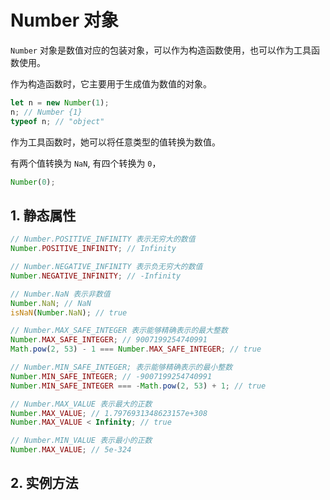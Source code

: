 # Number 对象

`Number` 对象是数值对应的包装对象，可以作为构造函数使用，也可以作为工具函数使用。

作为构造函数时，它主要用于生成值为数值的对象。

```javascript
let n = new Number(1);
n; // Number {1}
typeof n; // "object"
```

作为工具函数时，她可以将任意类型的值转换为数值。

有两个值转换为 `NaN`, 有四个转换为 `0`，

```javascript
Number(0);
```

## 1. 静态属性

```javascript
// Number.POSITIVE_INFINITY 表示无穷大的数值
Number.POSITIVE_INFINITY; // Infinity

// Number.NEGATIVE_INFINITY 表示负无穷大的数值
Number.NEGATIVE_INFINITY; // -Infinity

// Number.NaN 表示非数值
Number.NaN; // NaN
isNaN(Number.NaN); // true

// Number.MAX_SAFE_INTEGER 表示能够精确表示的最大整数
Number.MAX_SAFE_INTEGER; // 9007199254740991
Math.pow(2, 53) - 1 === Number.MAX_SAFE_INTEGER; // true

// Number.MIN_SAFE_INTEGER; 表示能够精确表示的最小整数
Number.MIN_SAFE_INTEGER; // -9007199254740991
Number.MIN_SAFE_INTEGER === -Math.pow(2, 53) + 1; // true

// Number.MAX_VALUE 表示最大的正数
Number.MAX_VALUE; // 1.7976931348623157e+308
Number.MAX_VALUE < Infinity; // true

// Number.MIN_VALUE 表示最小的正数
Number.MAX_VALUE; // 5e-324
```

## 2. 实例方法
